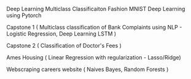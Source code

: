 Deep Learning Multiclass Classificaiton Fashion MNIST Deep Learning using Pytorch

Capstone 1 ( Multiclass classification of Bank Complaints using NLP - Logistic Regression, Deep Learning LSTM )

Capstone 2 ( Classification of Doctor's Fees ) 

Ames Housing ( Linear Regression with regularization - Lasso/Ridge)

Webscraping careers website ( Naives Bayes, Random Forests )


